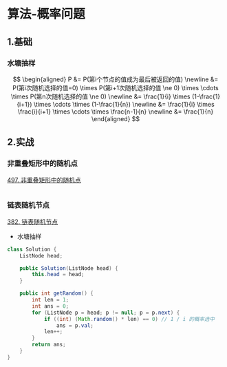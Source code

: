 # 算法-概率问题


<!--more-->

## 1.基础

### 水塘抽样

$$
\begin{aligned}
P &= P(第i个节点的值成为最后被返回的值) \newline
&= P(第i次随机选择的值=0) \times P(第i+1次随机选择的值 \ne 0) \times \cdots \times P(第n次随机选择的值 \ne 0) \newline
&= \frac{1}{i} \times (1-\frac{1}{i+1}) \times \cdots \times (1-\frac{1}{n}) \newline
&= \frac{1}{i} \times \frac{i}{i+1} \times \cdots \times \frac{n-1}{n} \newline
&= \frac{1}{n}
\end{aligned}
$$

## 2.实战

### 非重叠矩形中的随机点

[497. 非重叠矩形中的随机点](https://leetcode.cn/problems/random-point-in-non-overlapping-rectangles/)

```java

```

### 链表随机节点

[382. 链表随机节点](https://leetcode.cn/problems/linked-list-random-node/)

- 水塘抽样

```java
class Solution {
    ListNode head;

    public Solution(ListNode head) {
        this.head = head;
    }

    public int getRandom() {
        int len = 1;
        int ans = 0;
        for (ListNode p = head; p != null; p = p.next) {
            if ((int) (Math.random() * len) == 0) // 1 / i 的概率选中
                ans = p.val;
            len++;
        }
        return ans;
    }
}
```


